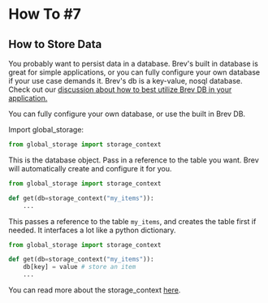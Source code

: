 # How To #7
## How to Store Data


You probably want to persist data in a database. Brev's built in database is great for simple applications, or you can fully configure your own database if your use case demands it. Brev's db is a key-value, nosql database. Check out our [discussion about how to best utilize Brev DB in your application.](../discussions/best-practices-for-brev-database.md)



You can fully configure your own database, or use the built in Brev DB. 


Import global_storage:

```python
from global_storage import storage_context
```

This is the database object. Pass in a reference to the table you want. Brev will automatically create and configure it for you.


```python hl_lines="3"
from global_storage import storage_context

def get(db=storage_context("my_items")):
    ...
```

This passes a reference to the table `my_items`, and creates the table first if needed. It interfaces a lot like a python dictionary.

```python hl_lines="4"
from global_storage import storage_context

def get(db=storage_context("my_items")):
    db[key] = value # store an item
    ...
```

You can read more about the storage_context [here](../reference/built-in-database-storage-context.md).
